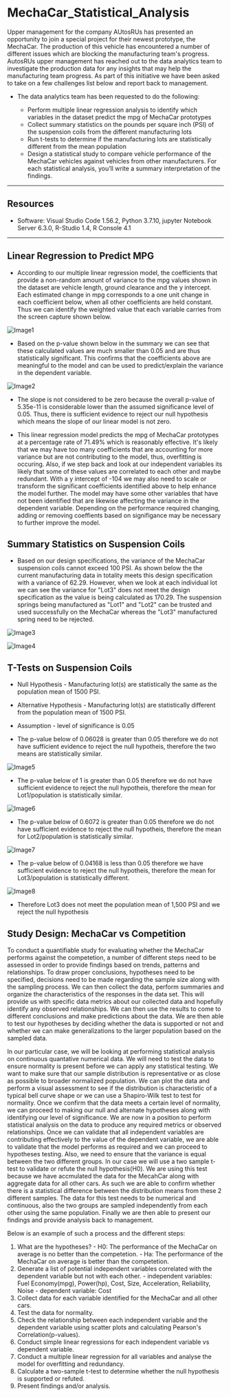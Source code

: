 # MechaCar_Statistical_Analysis

Upper management for the company AUtosRUs has presented an opportunity to join a special project for their newest prototype, the MechaCar. The production of this vehicle has encountered a number of different issues which are blocking the manufacturing team's progress. AutosRUs upper management has reached out to the data analytics team to investigate the production data for any insights that may help the manufacturing team progress. As part of this initiative we have been asked to take on a few challenges list below and report back to management.

- The data analytics team has been requested to do the following:

  - Perform multiple linear regression analysis to identify which variables in the dataset predict the mpg of MechaCar prototypes
  - Collect summary statistics on the pounds per square inch (PSI) of the suspension coils from the different manufacturing lots
  - Run t-tests to determine if the manufacturing lots are statistically different from the mean population
  - Design a statistical study to compare vehicle performance of the MechaCar vehicles against vehicles from other manufacturers. For each statistical analysis, you’ll write a summary interpretation of the findings.

------------------------------------------------------------------------------------------------------------

## Resources

- Software: Visual Studio Code 1.56.2, Python 3.7.10, jupyter Notebook Server 6.3.0, R-Studio 1.4, R Console 4.1

------------------------------------------------------------------------------------------------------------

## Linear Regression to Predict MPG

- According to our multiple linear regression model, the coefficients that provide a non-random amount of variance to the mpg values shown in the dataset are vehicle length, ground clearance and the y intercept. Each estimated change in mpg corresponds to a one unit change in each coefficient below, when all other coefficients are held constant. Thus we can identify the weighted value that each variable carries from the screen capture shown below.

![Image1](images/1Linear_regression.png)

- Based on the p-value shown below in the summary we can see that these calculated values are much smaller than 0.05 and are thus statistically significant. This confirms that the coefficients above are meaningful to the model and can be used to predict/explain the variance in the dependent variable.

![Image2](images/2Summary.png)

- The slope is not considered to be zero because the overall p-value of 5.35e-11 is considerable lower than the assumed significance level of 0.05. Thus, there is sufficient evidence to reject our null hypothesis which means the slope of our linear model is not zero.

- This linear regression model predicts the mpg of MechaCar prototypes at a percentage rate of 71.49% which is reasonably effective. It's likely that we may have too many coefficients that are accounting for more variance but are not contributing to the model, thus, overfitting is occuring. Also, if we step back and look at our independent variables its likely that some of these values are correlated to each other and maybe redundant. With a y intercept of -104 we may also need to scale or transform the significant coefficients identified above to help enhance the model further. The model may have some other variables that have not been identified that are likewise affecting the variance in the dependent variable. Depending on the performance required changing, adding or removing coeffients based on signifigance may be necessary to further improve the model.

## Summary Statistics on Suspension Coils

- Based on our design specifications, the variance of the MechaCar suspension coils cannot exceed 100 PSI. As shown below the the current manufacturing data in totality meets this design specification with a variance of 62.29. However, when we look at each individual lot we can see the variance for "Lot3" does not meet the design specification as the value is being calculated as 170.29. The suspension springs being manufactured as "Lot1" and "Lot2" can be trusted and used successfully on the MechaCar whereas the "Lot3" manufactured spring need to be rejected.

![Image3](images/3Summarize.png)

![Image4](images/4Group_Summarize.png)

## T-Tests on Suspension Coils

- Null Hypothesis - Manufacturing lot(s) are statistically the same as the population mean of 1500 PSI.
- Alternative Hypothesis - Manufacturing lot(s) are statistically different from the population mean of 1500 PSI.
- Assumption - level of significance is 0.05

- The p-value below of 0.06028 is greater than 0.05 therefore we do not have sufficient evidence to reject the null hypotheis, therefore the two means are statistically similar.

![Image5](images/5t_test.png)

- The p-value below of 1 is greater than 0.05 therefore we do not have sufficient evidence to reject the null hypotheis, therefore the mean for Lot1/population is statistically similar.

![Image6](images/6t_test_lot1.png)

- The p-value below of 0.6072 is greater than 0.05 therefore we do not have sufficient evidence to reject the null hypotheis, therefore the mean for Lot2/population is statistically similar.

![Image7](images/7t_test_lot2.png)

- The p-value below of 0.04168 is less than 0.05 therefore we have sufficient evidence to reject the null hypotheis, therefore the mean for Lot3/population is statistically different.

![Image8](images/8t_test_lot3.png)

- Therefore Lot3 does not meet the population mean of 1,500 PSI and we reject the null hypothesis

## Study Design: MechaCar vs Competition

To conduct a quantifiable study for evaluating whether the MechaCar performs against the competetion, a number of different steps need to be assessed in order to provide findings based on trends, patterns and relationships. To draw proper conclusions, hypotheses need to be specified, decisions need to be made regarding the sample size along with the sampling process. We can then collect the data, perform summaries and organize the characteristics of the responses in the data set. This will provide us with specific data metrics about our collected data and hopefully identify any observed relationships. We can then use the results to come to different conclusions and make predictions about the data. We are then able to test our hypotheses by deciding whether the data is supported or not and whether we can make generalizations to the larger population based on the sampled data.

In our particular case, we will be looking at performing statistical analysis on continuous quantative numerical data. We will need to test the data to ensure normality is present before we can apply any statistical testing. We want to make sure that our sample distribution is representative or as close as possible to broader normalized population. We can plot the data and perform a visual assessment to see if the distribution is characteristic of a typical bell curve shape or we can use a Shapiro-Wilk test to test for normality. Once we confirm that the data meets a certain level of normality, we can proceed to making our null and alternate hypotheses along with identifying our level of significance. We are now in a position to perform statistical analysis on the data to produce any required metrics or observed relationships. Once we can validate that all independent variables are contributing effectively to the value of the dependent variable, we are able to validate that the model performs as required and we can proceed to hypotheses testing. Also, we need to ensure that the variance is equal between the two different groups. In our case we will use a two sample t-test to validate or refute the null hypothesis(H0). We are using this test because we have accmulated the data for the MecahCar along with aggregate data for all other cars. As such we are able to confirm whether there is a statistical difference between the distribution means from these 2 different samples. The data for this test needs to be numerical and continuous, also the two groups are sampled independently from each other using the same population. Finally we are then able to present our findings and provide analysis back to management.

Below is an example of such a process and the different steps:

  1. What are the hypotheses?
    - H0: The performance of the MechaCar on average is no better than the competetion.
    - Ha: The performance of the MechaCar on average is better than the competetion.
  2. Generate a list of potential independent variables correlated with the dependent variable but not with each other.
    - independent variables: Fuel Economy(mpg), Power(hp), Cost, Size, Acceleration, Reliability, Noise
    - dependent variable: Cost
  3. Collect data for each variable identified for the MechaCar and all other cars.
  4. Test the data for normality.
  5. Check the relationship between each independent variable and the dependent variable using scatter plots and calculating Pearson's Correlation(p-values).
  6. Conduct simple linear regressions for each independent variable vs dependent variable.
  7. Conduct a multiple linear regression for all variables and analyse the model for overfitting and redundancy.
  8. Calculate a two-sample t-test to determine whether the null hypothesis is supported or refuted.
  9. Present findings and/or analysis.
